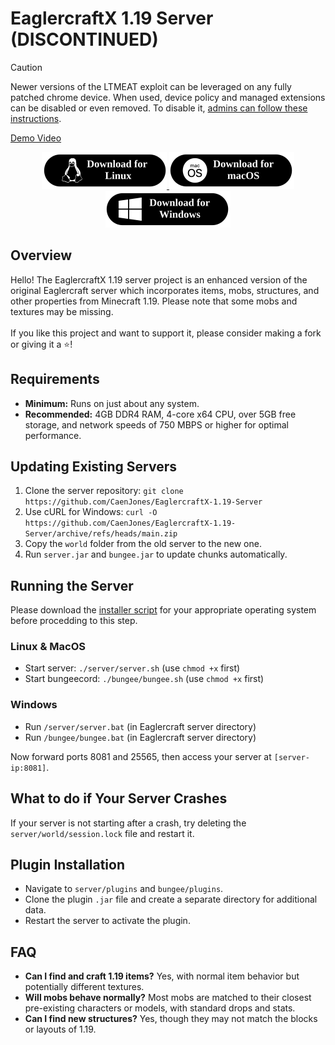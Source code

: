 <!--
  Title: EaglercraftX-1.19-Server
  Description: A 1.19 Eaglercraft / EaglercraftX server project!
  Author: CaenJones
  -->
<meta name='eaglercraft, eaglercraftx, eagler, eaglercraftx server, eaglercraft server' content='HTML, JavaScript, Shell, Batchfile'>

# EaglercraftX 1.19 Server (DISCONTINUED)

> [!CAUTION]
> Newer versions of the LTMEAT exploit can be leveraged on any fully patched chrome device. When used, device policy and managed extensions can be disabled or even removed. To disable it, [admins can follow these instructions](#preventing-LTMEAT-exploitation).

[Demo Video](https://github.com/CaenJones/EaglercraftX-1.19-Server/assets/131218155/0ee532ab-46d3-4959-ac9a-860931ffd649)

<p align="center">
 <a href="https://github.com/CaenJones/EaglercraftX-1.19-Server/blob/main/install.sh">
    <img src="https://github.com/garlontas/buttons/blob/main/buttons/200x59/linux-download_2.svg" alt="Description here" width="200" height="59">
 </a>
 <a href="https://github.com/CaenJones/EaglercraftX-1.19-Server/blob/main/install.sh">
    <img src="https://github.com/garlontas/buttons/blob/main/buttons/200x59/macos-download_2.svg" alt="Description here" width="200" height="59">
 </a>
 <a href="https://github.com/CaenJones/EaglercraftX-1.19-Server/blob/main/install.bat">
    <img src="https://raw.githubusercontent.com/garlontas/buttons/main/buttons/200x59/windows-download.svg" alt="Description here" width="200" height="59">
 </a>
</p>

## Overview
Hello! The EaglercraftX 1.19 server project is an enhanced version of the original Eaglercraft server which incorporates items, mobs, structures, and other properties from Minecraft 1.19. Please note that some mobs and textures may be missing.
<br>
<br>
If you like this project and want to support it, please consider making a fork or giving it a :star:!

## Requirements
- **Minimum:** Runs on just about any system.
- **Recommended:** 4GB DDR4 RAM, 4-core x64 CPU, over 5GB free storage, and network speeds of 750 MBPS or higher for optimal performance.

## Updating Existing Servers
1. Clone the server repository: `git clone https://github.com/CaenJones/EaglercraftX-1.19-Server`
2. Use cURL for Windows: `curl -O https://github.com/CaenJones/EaglercraftX-1.19-Server/archive/refs/heads/main.zip`
3. Copy the `world` folder from the old server to the new one.
4. Run `server.jar` and `bungee.jar` to update chunks automatically.

## Running the Server
Please download the [installer script](https://github.com/CaenJones/EaglercraftX-1.19-Server/tree/main#eaglercraftx-119-server) for your appropriate operating system before procedding to this step.

### Linux & MacOS
- Start server: `./server/server.sh` (use `chmod +x` first)
- Start bungeecord: `./bungee/bungee.sh` (use `chmod +x` first)

### Windows
- Run `/server/server.bat` (in Eaglercraft server directory)
- Run `/bungee/bungee.bat` (in Eaglercraft server directory) 

Now forward ports 8081 and 25565, then access your server at `[server-ip:8081]`.

## What to do if Your Server Crashes
If your server is not starting after a crash, try deleting the `server/world/session.lock` file and restart it.

## Plugin Installation
- Navigate to `server/plugins` and `bungee/plugins`.
- Clone the plugin `.jar` file and create a separate directory for additional data.
- Restart the server to activate the plugin.

## FAQ
- **Can I find and craft 1.19 items?** Yes, with normal item behavior but potentially different textures.
- **Will mobs behave normally?** Most mobs are matched to their closest pre-existing characters or models, with standard drops and stats.
- **Can I find new structures?** Yes, though they may not match the blocks or layouts of 1.19.
